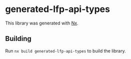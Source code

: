 # generated-lfp-api-types

This library was generated with [Nx](https://nx.dev).

## Building

Run `nx build generated-lfp-api-types` to build the library.
